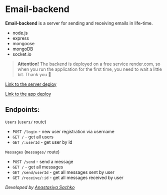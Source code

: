 # Email-backend

**Email-backend** is a server for sending and receiving emails in life-time.

- node.js
- express
- mongoose
- mongoDB
- socket.io

> **Attention!** The backend is deployed on a free service render.com, so when you run the application for the first time, you need to wait a little bit. Thank you 🙏

[Link to the server deploy](https://email-backend-hut3.onrender.com/)

[Link to the app deploy](https://saachko.github.io/email-app/)

## Endpoints:

`Users` (`users/` route)

- `POST /login` - new user registration via username
- `GET /` - get all users
- `GET /:userId` - get user by id

`Messages` (`messages/` route)

- `POST /send` - send a message
- `GET /` - get all messages
- `GET /send/userId` - get all messages sent by user
- `GET /receive/:id` - get all messages received by user

_Developed by [Anastasiya Sachko](https://github.com/saachko)_
